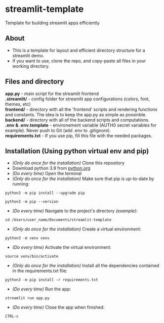 # streamlit-template
Template for building streamlit apps efficiently

## About

- This is a template for layout and efficient directory structure for a streamlit demo.
- If you want to use, clone the repo, and copy-paste all files in your working directory.

## Files and directory
**app.py** - main script for the streamlit frontend  
**.streamlit/** - config folder for streamlit app configurations (colors, font, themes, etc)  
**frontend/** - directory with all the 'frontend' scripts and rendering functions and constants. The idea is to keep the app.py as simple as possinble.    
**backend/** - directory with all of the backend scripts and computations.  
**.env & .env.template** - environement variable (AUTH0 secret variables for example). Never push to Git (add .env to .gitignore).      
**requirements.txt** - If you use pip, fill this file with the needed packages.  


## Installation (Using python virtual env and pip)
- *(Only do once for the installation)* Clone this repository
-  Download python 3.9 from [python.org](https://www.python.org/downloads/)
- *(Do every time)* Open the terminal
- *(Only do once for the installation)* Make sure that pip is up-to-date by running:
```console
python3 -m pip install --upgrade pip

python3 -m pip --version
```
- *(Do every time)* Navigate to the project's directory *(example)*:
```console
cd /Users/user_name/Documents/streamlit-template
```
- *(Only do once for the installation)* Create a virtual environment:
```console
python3 -m venv venv
```
- *(Do every time)* Activate the virtual environment:
```console
source venv/bin/activate
```
- *(Only do once for the installation)* Install all the dependencies contained in the requirements.txt file:
```console
python3 -m pip install -r requirements.txt
```
- *(Do every time)* Run the app:
```console
streamlit run app.py
```

- *(Do every time)* Close the app when finished:
```console
CTRL-c
```
